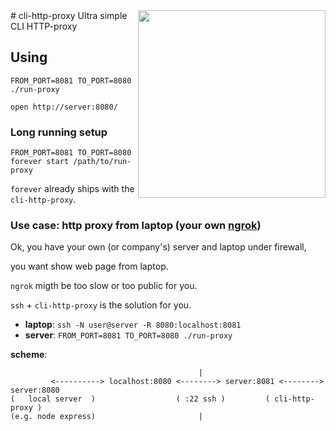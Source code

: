 <img width="300" src="https://cloud.githubusercontent.com/assets/6201068/16714438/4b0eaf94-46d4-11e6-8601-1acafc8acb3f.png" align="right"/>
# cli-http-proxy
Ultra simple CLI HTTP-proxy

## Using
`FROM_PORT=8081 TO_PORT=8080 ./run-proxy`

`open http://server:8080/`

### Long running setup
`FROM_PORT=8081 TO_PORT=8080 forever start /path/to/run-proxy`

`forever` already ships with the `cli-http-proxy`.

### Use case: http proxy from laptop (your own [ngrok](https://ngrok.com))

Ok, you have your own (or company's) server and laptop under firewall,

you want show web page from laptop.

`ngrok` migth be too slow or too public for you.

`ssh` + `cli-http-proxy` is the solution for you.

* **laptop**: `ssh -N user@server -R 8080:localhost:8081`
* **server**: `FROM_PORT=8081 TO_PORT=8080 ./run-proxy`

**scheme**:

```
                                          |
         <----------> localhost:8080 <--------> server:8081 <--------> server:8080
(   local server  )                  ( :22 ssh )         ( cli-http-proxy )
(e.g. node express)                       |
```


